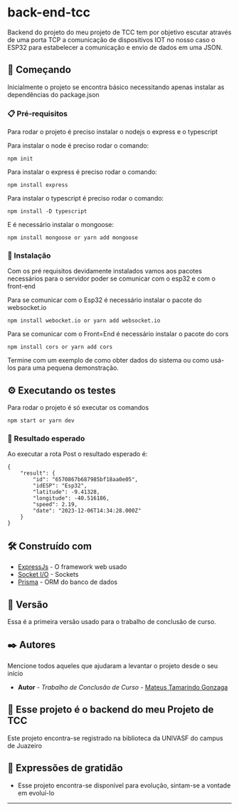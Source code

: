 # back-end-tcc

Backend do projeto do meu projeto de TCC tem por objetivo escutar através de uma porta TCP a comunicação de dispositivos IOT no nosso caso o ESP32 para estabelecer a comunicação e envio de dados em uma JSON. 

## 🚀 Começando

Inicialmente o projeto se encontra básico necessitando apenas instalar as dependências do package.json

### 📋 Pré-requisitos

Para rodar o projeto é preciso instalar o nodejs o express e o typescript

Para instalar o node é preciso rodar o comando: 
```
npm init
```
Para instalar o express é preciso rodar o comando:
```
npm install express
```
Para instalar o typescript é preciso rodar o comando:
```
npm install -D typescript
```
E é necessário instalar o mongoose:

```
npm install mongoose or yarn add mongoose
```

### 🔧 Instalação

Com os pré requisitos devidamente instalados vamos aos pacotes necessários para o servidor poder se comunicar com o esp32 e com o front-end

Para se comunicar com o Esp32 é necessário instalar o pacote do websocket.io

```
npm install webocket.io or yarn add websocket.io
```
Para se comunicar com o Front=End é necessário instalar o pacote do cors

```
npm install cors or yarn add cors
```

Termine com um exemplo de como obter dados do sistema ou como usá-los para uma pequena demonstração.

## ⚙️ Executando os testes

Para rodar o projeto é só executar os comandos

```
npm start or yarn dev
```

### 🔩 Resultado esperado

Ao executar a rota Post o resultado esperado é:

```
{
	"result": {
		"id": "6570867b687985bf18aa0e05",
		"idESP": "Esp32",
		"latitude": -9.41328,
		"longitude": -40.516186,
		"speed": 2.19,
		"date": "2023-12-06T14:34:28.000Z"
	}
}
```

## 🛠️ Construído com

* [ExpressJs]([http://www.dropwizard.io/1.0.2/docs/](https://expressjs.com/pt-br/starter/installing.html)) - O framework web usado
* [Socket I/O]([https://maven.apache.org/](https://socket.io/pt-br/get-started/chat)) - Sockets
* [Prisma](https://www.prisma.io/docs/getting-started) - ORM do banco de dados

## 📌 Versão

Essa é a primeira versão usado para o trabalho de conclusão de curso.

## ✒️ Autores

Mencione todos aqueles que ajudaram a levantar o projeto desde o seu início

* **Autor** - *Trabalho de Conclusão de Curso* - [Mateus Tamarindo Gonzaga](https://github.com/mateusTG)

## 📄 Esse projeto é o backend do meu Projeto de TCC 

Este projeto encontra-se registrado na biblioteca da UNIVASF do campus de Juazeiro

## 🎁 Expressões de gratidão
* Esse projeto encontra-se disponível para evolução, sintam-se a vontade em evoluí-lo



---
